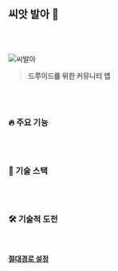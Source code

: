 ## 씨앗 발아 🌱

<br>
<br>

![씨발아](https://user-images.githubusercontent.com/79133968/233791679-75a58f8f-0dfe-4c43-9470-fdce9e6dae90.jpg)

> **드루이드를 위한 커뮤니티 앱**

<br>
<br>

### 🔥 주요 기능

<br>
<br>

### 🧩 기술 스택

<br>
<br>

### 🛠️ 기술적 도전

<br>

<!-- <details> -->

#### [절대경로 설정]()

<!-- </details> -->
